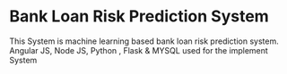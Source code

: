 # Bank Loan Risk Prediction System
This System is machine learning based bank loan risk prediction system. Angular JS, Node JS, Python , Flask &amp; MYSQL used for the implement System
